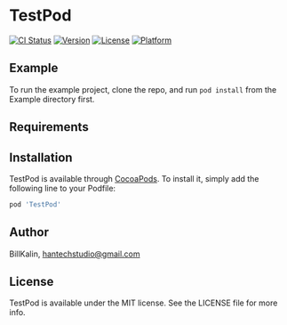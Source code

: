 # TestPod

[![CI Status](https://img.shields.io/travis/BillKalin/TestPod.svg?style=flat)](https://travis-ci.org/BillKalin/TestPod)
[![Version](https://img.shields.io/cocoapods/v/TestPod.svg?style=flat)](https://cocoapods.org/pods/TestPod)
[![License](https://img.shields.io/cocoapods/l/TestPod.svg?style=flat)](https://cocoapods.org/pods/TestPod)
[![Platform](https://img.shields.io/cocoapods/p/TestPod.svg?style=flat)](https://cocoapods.org/pods/TestPod)

## Example

To run the example project, clone the repo, and run `pod install` from the Example directory first.

## Requirements

## Installation

TestPod is available through [CocoaPods](https://cocoapods.org). To install
it, simply add the following line to your Podfile:

```ruby
pod 'TestPod'
```

## Author

BillKalin, hantechstudio@gmail.com

## License

TestPod is available under the MIT license. See the LICENSE file for more info.
